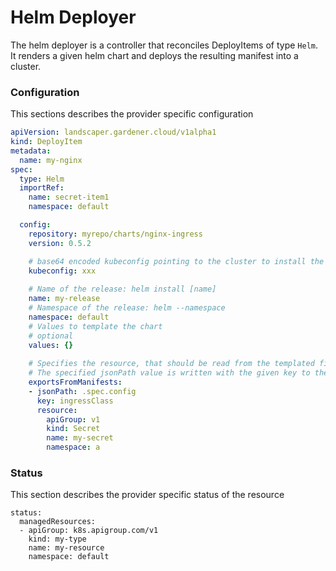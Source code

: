 # Helm Deployer

The helm deployer is a controller that reconciles DeployItems of type `Helm`.
It renders a given helm chart and deploys the resulting manifest into a cluster.

### Configuration
This sections describes the provider specific configuration
```yaml
apiVersion: landscaper.gardener.cloud/v1alpha1
kind: DeployItem
metadata:
  name: my-nginx
spec:
  type: Helm
  importRef:
    name: secret-item1
    namespace: default

  config:
    repository: myrepo/charts/nginx-ingress
    version: 0.5.2

    # base64 encoded kubeconfig pointing to the cluster to install the chart
    kubeconfig: xxx
    
    # Name of the release: helm install [name]
    name: my-release 
    # Namespace of the release: helm --namespace
    namespace: default
    # Values to template the chart
    # optional
    values: {}
    
    # Specifies the resource, that should be read from the templated files
    # The specified jsonPath value is written with the given key to the exported configuration.
    exportsFromManifests:
    - jsonPath: .spec.config
      key: ingressClass
      resource:
        apiGroup: v1
        kind: Secret
        name: my-secret
        namespace: a
```
### Status
This section describes the provider specific status of the resource
```
status:
  managedResources:
  - apiGroup: k8s.apigroup.com/v1
    kind: my-type
    name: my-resource
    namespace: default
```